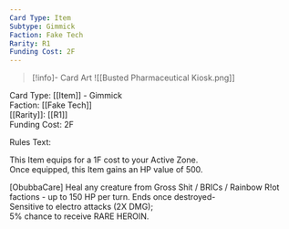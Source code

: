 ```yaml
---
Card Type: Item
Subtype: Gimmick
Faction: Fake Tech
Rarity: R1
Funding Cost: 2F
---
```

> [!info]- Card Art
> ![[Busted Pharmaceutical Kiosk.png]]

Card Type: [[Item]] - Gimmick  
Faction: [[Fake Tech]]  
[[Rarity]]: [[R1]]  
Funding Cost: 2F  

Rules Text:  

This Item equips for a 1F cost to your Active Zone.   
Once equipped, this Item gains an HP value of 500.  

[ObubbaCare] Heal any creature from Gross Shit / BRICs / Rainbow R!ot factions - up to 150 HP per turn.
Ends once destroyed-   
Sensitive to electro attacks (2X DMG);  
5% chance to receive RARE HEROIN.  